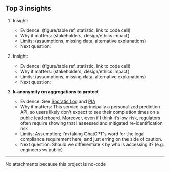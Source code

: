 ## Top 3 insights

1. Insight: 
   - Evidence: (figure/table ref, statistic, link to code cell)
   - Why it matters: (stakeholders, design/ethics impact)
   - Limits: (assumptions, missing data, alternative explanations)
   - Next question:

2. Insight:
   - Evidence: (figure/table ref, statistic, link to code cell)
   - Why it matters: (stakeholders, design/ethics impact)
   - Limits: (assumptions, missing data, alternative explanations)
   - Next question:

3. **k-anonymity on aggregations to protect** 
   - Evidence: See [Socratic Log](socratic_log.md) and [PIA](pia.md)
   - Why it matters: This service is principally a personalized prediction API, so users likely don't expect to see their completion times on a public leaderboard. Moreover, even if I think it’s low risk, regulators often require showing that I assessed and mitigated re-identification risk
   - Limits: Assumption; I'm taking ChatGPT's word for the legal compliance requirement here, and just erring on the side of caution.
   - Next question: Should we differentiate k by who is accessing it? (e.g. engineers vs public)

---

No attachments because this project is no-code